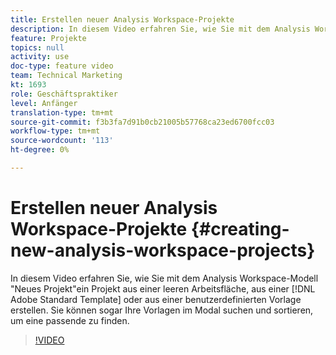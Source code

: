 ```yaml
---
title: Erstellen neuer Analysis Workspace-Projekte
description: In diesem Video erfahren Sie, wie Sie mit dem Analysis Workspace-Modell "Neues Projekt"ein Projekt aus einer leeren Arbeitsfläche, einer Adobe-Standardvorlage oder einer benutzerdefinierten Vorlage erstellen. Sie können sogar Ihre Vorlagen im Modal suchen und sortieren, um eine passende zu finden.
feature: Projekte
topics: null
activity: use
doc-type: feature video
team: Technical Marketing
kt: 1693
role: Geschäftspraktiker
level: Anfänger
translation-type: tm+mt
source-git-commit: f3b3fa7d91b0cb21005b57768ca23ed6700fcc03
workflow-type: tm+mt
source-wordcount: '113'
ht-degree: 0%

---
```



# Erstellen neuer Analysis Workspace-Projekte {#creating-new-analysis-workspace-projects}

In diesem Video erfahren Sie, wie Sie mit dem Analysis Workspace-Modell &quot;Neues Projekt&quot;ein Projekt aus einer leeren Arbeitsfläche, aus einer [!DNL Adobe Standard Template] oder aus einer benutzerdefinierten Vorlage erstellen. Sie können sogar Ihre Vorlagen im Modal suchen und sortieren, um eine passende zu finden.

>[!VIDEO](https://video.tv.adobe.com/v/23233/?quality=12)
